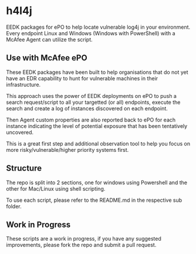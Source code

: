# h4l4j
EEDK packages for ePO to help locate vulnerable log4j in your environment. Every endpoint Linux and Windows (Windows with PowerShell) with a McAfee Agent can utilize the script. 

## Use with McAfee ePO

These EEDK packages have been built to help organisations that do not yet have an EDR capability to hunt for vulnerable machines in their infrastructure.

This approach uses the power of EEDK deployments on ePO to push a search request/script to all your targetted (or all) endpoints, execute the search and create a log of instances discovered on each endpoint.

Then Agent custom properties are also reported back to ePO for each instance indicating the level of potential exposure that has been tentatively uncovered.

This is a great first step and additional observation tool to help you focus on more risky/vulnerable/higher priority systems first.

## Structure

The repo is split into 2 sections, one for windows using Powershell and the other for Mac/Linux using shell scripting.

To use each script, please refer to the README.md in the respective sub folder.

## Work in Progress

These scripts are a work in progress, if you have any suggested improvements, please fork the repo and submit a pull request.
